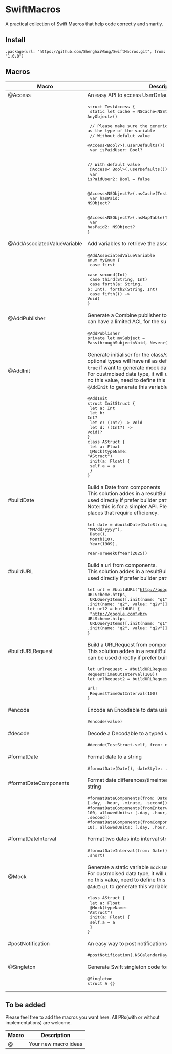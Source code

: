 # SwiftMacros

A practical collection of Swift Macros that help code correctly and smartly.

## Install

    .package(url: "https://github.com/ShenghaiWang/SwiftMacros.git", from: "1.0.0")

## Macros

| Macro | Description  |
|------------|------------------------------------------------------------|
| @Access    |An easy API to access UserDefaults and NSCache. |
|            |<pre>struct TestAccess {<br>    static let cache = NSCache<NSString, AnyObject>()<br><br>    // Please make sure the generic type is the same as the type of the variable<br>    // Without defalut value<br>    @Access<Bool?>(.userDefaults())<br>    var isPaidUser: Bool?<br><br>    // With default value<br>    @Access< Bool>(.userDefaults())<br>    var isPaidUser2: Bool = false<br><br>    @Access<NSObject?>(.nsCache(TestAccess.cache))<br>    var hasPaid: NSObject?<br><br>    @Access<NSObject?>(.nsMapTable(TestAccess.mapTable))<br>    var hasPaid2: NSObject?<br>}</pre>|
|@AddAssociatedValueVariable|Add variables to retrieve the associated values|
|    |<pre>@AddAssociatedValueVariable<br>enum MyEnum {<br>    case first<br>    case second(Int)<br>    case third(String, Int)<br>    case forth(a: String, b: Int), forth2(String, Int)<br>    case fifth(() -> Void)<br>}</pre>|
| @AddPublisher |Generate a Combine publisher to a Combine subject so that we can have a limited ACL for the subject |
|               |<pre>@AddPublisher<br>private let mySubject = PassthroughSubject<Void, Never>()</pre>|
| @AddInit      |Generate initialiser for the class/struct/actor. the variables with optional types will have nil as default values. Using `withMock: true` if want to generate mock data. <br> For custmoised data type, it will use `Type.mock`. In case there is no this value, need to define this yourself or use `@Mock` or `@AddInit` to generate this variable. |
|               |<pre>@AddInit<br>struct InitStruct {<br>    let a: Int<br>    let b: Int?<br>    let c: (Int?) -> Void<br>    let d: ((Int?) -> Void)?<br>}<br>class AStruct {<br>    let a: Float<br>    @Mock(typeName: "AStruct")<br>    init(a: Float) {<br>        self.a = a<br>    }<br>}</pre>|
| #buildDate    |Build a Date from components<br>This solution addes in a resultBulder `DateBuilder`, which can be used directly if prefer builder pattern.<br>Note: this is for a simpler API. Please use it with caution in places that require efficiency.|
|            |<pre>let date = #buildDate(DateString("03/05/2003", dateFormat: "MM/dd/yyyy"),<br>                      Date(),<br>                      Month(10),<br>                      Year(1909),<br>                      YearForWeekOfYear(2025))</pre>|
| #buildURL    |Build a url from components.<br>This solution addes in a resultBulder `URLBuilder`, which can be used directly if prefer builder pattern. |
|            |<pre>let url = #buildURL("http://google.com",<br>                   URLScheme.https,<br>                   URLQueryItems([.init(name: "q1", value: "q1v"), .init(name: "q2", value: "q2v")]))<br>let url2 = buildURL {<br>    "http://google.com"<br>    URLScheme.https<br>    URLQueryItems([.init(name: "q1", value: "q1v"), .init(name: "q2", value: "q2v")])<br>}</pre>|
| #buildURLRequest    |Build a URLRequest from components.<br>This solution addes in a resultBulder `URLRequestBuilder`, which can be used directly if prefer builder pattern. |
|            |<pre>let urlrequest = #buildURLRequest(url!, RequestTimeOutInterval(100))<br>let urlRequest2 = buildURLRequest {<br>    url!<br>    RequestTimeOutInterval(100)<br>}</pre>|
| #encode    |Encode an Encodable to data using JSONEncoder |
|            |<pre>#encode(value)</pre>|
| #decode    |Decode a Decodable to a typed value using JSONDecoder  |
|            |<pre>#decode(TestStruct.self, from: data)</pre>|
| #formatDate |Format date to a string |
|            |<pre>#formatDate(Date(), dateStyle: .full)</pre>|
| #formatDateComponents |Format date differences/timeinterval/date components to a string |
|            |<pre>#formatDateComponents(from: Date(), to: Date(), allowedUnits: [.day, .hour, .minute, .second])<br>#formatDateComponents(fromInterval: 100, allowedUnits: [.day, .hour, .minute, .second])<br>#formatDateComponents(fromComponents: DateComponents(hour: 10), allowedUnits: [.day, .hour, .minute, .second])</pre>|
| #formatDateInterval |Format two dates into interval string |
|            |<pre>#formatDateInterval(from: Date(), to: Date(), dateStyle: .short)</pre>|
| @Mock      |Generate a static variable `mock` using the attached initializer. <br>For custmoised data type, it will use `Type.mock`. In case there is no this value, need to define this yourself or use `@Mock` or `@AddInit` to generate this variable. |
|            |<pre>class AStruct {<br>    let a: Float<br>    @Mock(typeName: "AStruct")<br>    init(a: Float) {<br>        self.a = a<br>    }<br>}</pre>|
| #postNotification    | An easy way to post notifications  |
|                      |<pre>#postNotification(.NSCalendarDayChanged)</pre>|
| @Singleton |Generate Swift singleton code for struct and class types  |
|            |<pre>@Singleton<br>struct A {}</pre>|

## To be added

Please feel free to add the macros you want here. All PRs(with or without implementations) are welcome.

| Macro | Description  |
|------------|------------------------------------------------------------|
| @          |  Your new macro ideas |
